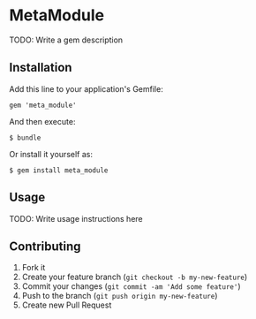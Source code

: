 # MetaModule

TODO: Write a gem description

## Installation

Add this line to your application's Gemfile:

    gem 'meta_module'

And then execute:

    $ bundle

Or install it yourself as:

    $ gem install meta_module

## Usage

TODO: Write usage instructions here

## Contributing

1. Fork it
2. Create your feature branch (`git checkout -b my-new-feature`)
3. Commit your changes (`git commit -am 'Add some feature'`)
4. Push to the branch (`git push origin my-new-feature`)
5. Create new Pull Request
